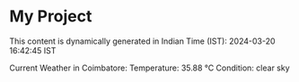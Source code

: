 # My Project

This content is dynamically generated in Indian Time (IST): 2024-03-20 16:42:45 IST


Current Weather in Coimbatore:
Temperature: 35.88 °C
Condition: clear sky
